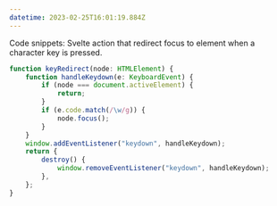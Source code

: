 ```yaml
---
datetime: 2023-02-25T16:01:19.884Z
---
```


Code snippets: Svelte action that redirect focus to element when a character key is pressed.

```ts
function keyRedirect(node: HTMLElement) {
	function handleKeydown(e: KeyboardEvent) {
		if (node === document.activeElement) {
			return;
		}
		if (e.code.match(/\w/g)) {
			node.focus();
		}
	}
	window.addEventListener("keydown", handleKeydown);
	return {
		destroy() {
			window.removeEventListener("keydown", handleKeydown);
		},
	};
}
```
